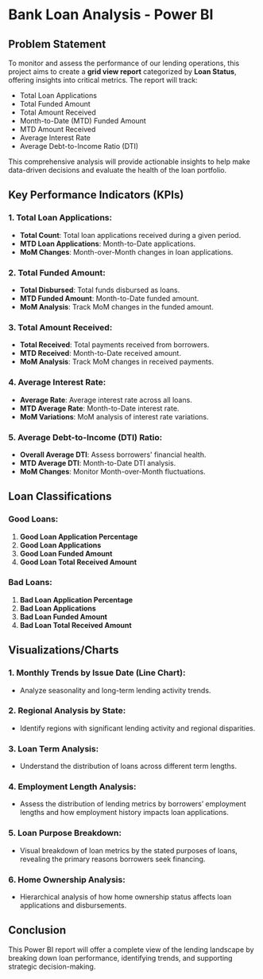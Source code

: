 # Bank Loan Analysis - Power BI

## Problem Statement
To monitor and assess the performance of our lending operations, this project aims to create a **grid view report** categorized by **Loan Status**, offering insights into critical metrics. The report will track:

- Total Loan Applications
- Total Funded Amount
- Total Amount Received
- Month-to-Date (MTD) Funded Amount
- MTD Amount Received
- Average Interest Rate
- Average Debt-to-Income Ratio (DTI)

This comprehensive analysis will provide actionable insights to help make data-driven decisions and evaluate the health of the loan portfolio.

## Key Performance Indicators (KPIs)

### 1. Total Loan Applications:
- **Total Count**: Total loan applications received during a given period.
- **MTD Loan Applications**: Month-to-Date applications.
- **MoM Changes**: Month-over-Month changes in loan applications.

### 2. Total Funded Amount:
- **Total Disbursed**: Total funds disbursed as loans.
- **MTD Funded Amount**: Month-to-Date funded amount.
- **MoM Analysis**: Track MoM changes in the funded amount.

### 3. Total Amount Received:
- **Total Received**: Total payments received from borrowers.
- **MTD Received**: Month-to-Date received amount.
- **MoM Analysis**: Track MoM changes in received payments.

### 4. Average Interest Rate:
- **Average Rate**: Average interest rate across all loans.
- **MTD Average Rate**: Month-to-Date interest rate.
- **MoM Variations**: MoM analysis of interest rate variations.

### 5. Average Debt-to-Income (DTI) Ratio:
- **Overall Average DTI**: Assess borrowers' financial health.
- **MTD Average DTI**: Month-to-Date DTI analysis.
- **MoM Changes**: Monitor Month-over-Month fluctuations.

## Loan Classifications

### Good Loans:
1. **Good Loan Application Percentage**
2. **Good Loan Applications**
3. **Good Loan Funded Amount**
4. **Good Loan Total Received Amount**

### Bad Loans:
1. **Bad Loan Application Percentage**
2. **Bad Loan Applications**
3. **Bad Loan Funded Amount**
4. **Bad Loan Total Received Amount**

## Visualizations/Charts

### 1. **Monthly Trends by Issue Date (Line Chart)**:
- Analyze seasonality and long-term lending activity trends.

### 2. **Regional Analysis by State**:
- Identify regions with significant lending activity and regional disparities.

### 3. **Loan Term Analysis**:
- Understand the distribution of loans across different term lengths.

### 4. **Employment Length Analysis**:
- Assess the distribution of lending metrics by borrowers’ employment lengths and how employment history impacts loan applications.

### 5. **Loan Purpose Breakdown**:
- Visual breakdown of loan metrics by the stated purposes of loans, revealing the primary reasons borrowers seek financing.

### 6. **Home Ownership Analysis**:
- Hierarchical analysis of how home ownership status affects loan applications and disbursements.

## Conclusion
This Power BI report will offer a complete view of the lending landscape by breaking down loan performance, identifying trends, and supporting strategic decision-making.